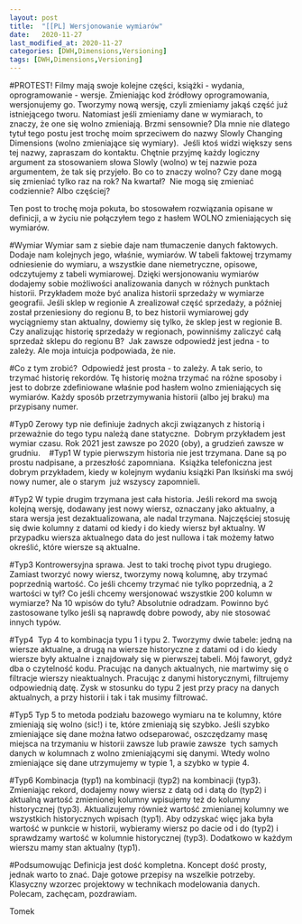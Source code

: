 ```yaml
---
layout: post
title:  "[[PL] Wersjonowanie wymiarów"
date:   2020-11-27
last_modified_at: 2020-11-27
categories: [DWH,Dimensions,Versioning]
tags: [DWH,Dimensions,Versioning]
---
```


#PROTEST!
Filmy mają swoje kolejne części, książki - wydania, oprogramowanie - wersje.
Zmieniając kod źródłowy oprogramowania, wersjonujemy go. Tworzymy nową wersję,
czyli zmieniamy jakąś część już istniejącego tworu. Natomiast jeśli zmieniamy dane w wymiarach,
to znaczy, że one się wolno zmieniają. Brzmi sensownie? Dla mnie nie dlatego tytuł tego postu
jest trochę moim sprzeciwem do nazwy Slowly Changing Dimensions (wolno zmieniające się wymiary). 
Jeśli ktoś widzi większy sens tej nazwy, zapraszam do kontaktu. Chętnie przyjmę każdy logiczny argument
za stosowaniem słowa Slowly (wolno) w tej nazwie poza argumentem, że tak się przyjeło.
Bo co to znaczy wolno? Czy dane mogą się zmieniać tylko raz na rok? Na kwartał? 
Nie mogą się zmieniać codziennie? Albo częściej? 

Ten post to trochę moja pokuta, bo stosowałem rozwiązania opisane w definicji, a w życiu nie połączyłem tego z hasłem WOLNO
zmieniających się wymiarów.

#Wymiar
Wymiar sam z siebie daje nam tłumaczenie danych faktowych. Dodaje nam kolejnych jego, właśnie, wymiarów. W tabeli faktowej
trzymamy odniesienie do wymiaru, a wszystkie dane niemetryczne, opisowe, odczytujemy z tabeli wymiarowej.
Dzięki wersjonowaniu wymiarów dodajemy sobie możliwości analizowania danych w różnych punktach historii.
Przykładem może być analiza historii sprzedaży w wymiarze geografii. Jeśli sklep w regionie A zrealizował część sprzedaży,
a później został przeniesiony do regionu B, to bez historii wymiarowej gdy wyciągniemy stan aktualny, dowiemy się tylko,
że sklep jest w regionie B. Czy analizując historię sprzedaży w regionach, powinniśmy zaliczyć całą sprzedaż sklepu do regionu B? 
Jak zawsze odpowiedź jest jedna - to zależy. Ale moja intuicja podpowiada, że nie. 

#Co z tym zrobić? 
Odpowiedź jest prosta - to zależy. A tak serio, to trzymać historię rekordów. Tę historię można trzymać na różne sposoby
i jest to dobrze zdefiniowane właśnie pod hasłem wolno zmieniających się wymiarów. Każdy sposób przetrzymywania
historii (albo jej braku) ma przypisany numer.


#Typ0
Zerowy typ nie definiuje żadnych akcji związanych z historią i przeważnie do tego typu należą dane statyczne. 
Dobrym przykładem jest wymiar czasu. Rok 2021 jest zawsze po 2020 (oby), a grudzień zawsze w grudniu. 
 
#Typ1
W typie pierwszym historia nie jest trzymana. Dane są po prostu nadpisane, a przeszłość zapomniana. 
Książka telefoniczna jest dobrym przykładem, kiedy w kolejnym wydaniu książki Pan Iksiński ma swój nowy numer, ale o starym 
już wszyscy zapomnieli.


#Typ2
W typie drugim trzymana jest cała historia. Jeśli rekord ma swoją kolejną wersję, dodawany jest nowy wiersz, oznaczany jako aktualny,
a stara wersja jest dezaktualizowana, ale nadal trzymana. Najczęściej stosuję się dwie kolumny z datami od kiedy i do kiedy
wiersz był aktualny. W przypadku wiersza aktualnego data do jest nullowa i tak możemy łatwo określić, które wiersze są aktualne. 

#Typ3
Kontrowersyjna sprawa. Jest to taki trochę pivot typu drugiego. Zamiast tworzyć nowy wiersz, tworzymy nową kolumnę, aby trzymać poprzednią
wartość. Co jeśli chcemy trzymać nie tylko poprzednią, a 2 wartości w tył? Co jeśli chcemy wersjonować wszystkie 200 kolumn w wymiarze? 
Na 10 wpisów do tyłu? Absolutnie odradzam. Powinno być zastosowane tylko jeśli są naprawdę dobre powody, aby nie stosować innych typów.

#Typ4 
Typ 4 to kombinacja typu 1 i typu 2. Tworzymy dwie tabele: jedną na wiersze aktualne, a drugą na wiersze historyczne
z datami od i do kiedy wiersze były aktualne i znajdowały się w pierwszej tabeli.
Mój faworyt, gdyż dba o czytelność kodu. Pracując na danych aktualnych, nie martwimy się o filtracje wierszy nieaktualnych.
Pracując z danymi historycznymi, filtrujemy odpowiednią datę. Zysk w stosunku do typu 2 jest przy pracy na danych aktualnych, a przy
historii i tak i tak musimy filtrować.

#Typ5
Typ 5 to metoda podziału bazowego wymiaru na te kolumny, które zmieniają się wolno (sic!) i te, które zmieniają się szybko.
Jeśli szybko zmieniające się dane można łatwo odseparować, oszczędzamy masę miejsca na trzymaniu w historii zawsze lub prawie zawsze 
tych samych danych w kolumnach z wolno zmieniającymi się danymi. Wtedy wolno zmieniające się dane utrzymujemy w typie 1, a szybko w typie 4.

#Typ6
Kombinacja (typ1) na kombinacji (typ2) na kombinacji (typ3). Zmieniając rekord, dodajemy nowy wiersz z datą od i datą do (typ2) i aktualną
wartość zmienionej kolumny wpisujemy też do kolumny historycznej (typ3). Aktualizujemy również wartość zmienianej kolumny we wszystkich historycznych wpisach (typ1).
Aby odzyskać więc jaka była wartość w punkcie w historii, wybieramy wiersz po dacie od i do (typ2) i sprawdzamy wartość
w kolumnie historycznej (typ3). Dodatkowo w każdym wierszu mamy stan aktualny (typ1).

#Podsumowując
Definicja jest dość kompletna. Koncept dość prosty, jednak warto to znać. Daje gotowe przepisy na wszelkie potrzeby. 
Klasyczny wzorzec projektowy w technikach modelowania danych. 
Polecam, zachęcam, pozdrawiam.

Tomek